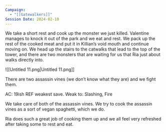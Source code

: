 ```yaml
---
Campaign:
  - "[[Gatewalkers]]"
Session Date: 2024-02-10
---
```

We take a short rest and cook up the monster we just killed. Valentine manages to knock it out of the park and we eat and rest. We pack up the rest of the cooked meat and put it in Killian’s void mouth and continue moving on. We head up the stairs to the catwalks that lead to the top of the tower, and there are two monsters that are waiting for us that Ria just about walks directly into.

![[Untitled 11.png|Untitled 11.png]]

There are two assassin vines (we don’t know what they are) and we fight them.

AC: 19ish
REF weakest save.
Weak to: Slashing, Fire

We take care of both of the assassin vines. We try to cook the assassin vines as a sort of vegan spaghetti, which we do.

Ria does such a great job of cooking them up and we all feel very refreshed after taking some to rest and eat.